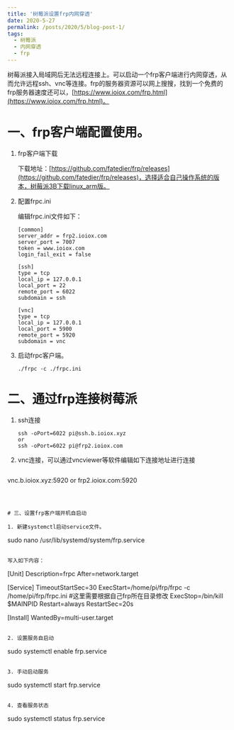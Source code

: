 ```yaml
---
title: '树莓派设置frp内网穿透'
date: 2020-5-27
permalink: /posts/2020/5/blog-post-1/
tags:
  - 树莓派
  - 内网穿透
  - frp
---
```

树莓派接入局域网后无法远程连接上。可以启动一个frp客户端进行内网穿透，从而允许远程ssh、vnc等连接。frp的服务器资源可以网上搜搜，找到一个免费的frp服务器速度还可以，[https://www.ioiox.com/frp.html](https://www.ioiox.com/frp.html)。

# 一、frp客户端配置使用。

1. frp客户端下载

   下载地址：[https://github.com/fatedier/frp/releases](https://github.com/fatedier/frp/releases)，选择适合自己操作系统的版本，树莓派3B下载linux_arm版。

2. 配置frpc.ini

   编辑frpc.ini文件如下：

   ```
   [common]
   server_addr = frp2.ioiox.com
   server_port = 7007
   token = www.ioiox.com
   login_fail_exit = false
   
   [ssh]
   type = tcp
   local_ip = 127.0.0.1
   local_port = 22
   remote_port = 6022
   subdomain = ssh
   
   [vnc]
   type = tcp
   local_ip = 127.0.0.1
   local_port = 5900
   remote_port = 5920
   subdomain = vnc
   ```

   

3. 启动frpc客户端。

   ```
   ./frpc -c ./frpc.ini
   ```



# 二、通过frp连接树莓派

1. ssh连接

   ```
   ssh -oPort=6022 pi@ssh.b.ioiox.xyz
   or
   ssh -oPort=6022 pi@frp2.ioiox.com
   ```

   

2. vnc连接，可以通过vncviewer等软件编辑如下连接地址进行连接

   ```
vnc.b.ioiox.xyz:5920
   or
   frp2.ioiox.com:5920
   ```
   
   

# 三、设置frp客户端开机自启动

1. 新建systemctl启动service文件。

   ```
   sudo nano /usr/lib/systemd/system/frp.service
   ```

   写入如下内容：

   ```
   [Unit]
   Description=frpc
   After=network.target
   
   [Service]
   TimeoutStartSec=30
   ExecStart=/home/pi/frp/frpc -c /home/pi/frp/frpc.ini #这里需要根据自己frp所在目录修改
   ExecStop=/bin/kill $MAINPID
   Restart=always
   RestartSec=20s
   
   [Install]
   WantedBy=multi-user.target
   ```

2. 设置服务自启动

   ```
   sudo systemctl enable frp.service
   ```
   
3. 手动启动服务

   ```
   sudo systemctl start frp.service
   ```

4. 查看服务状态

   ```
   sudo systemctl status frp.service
   ```

   